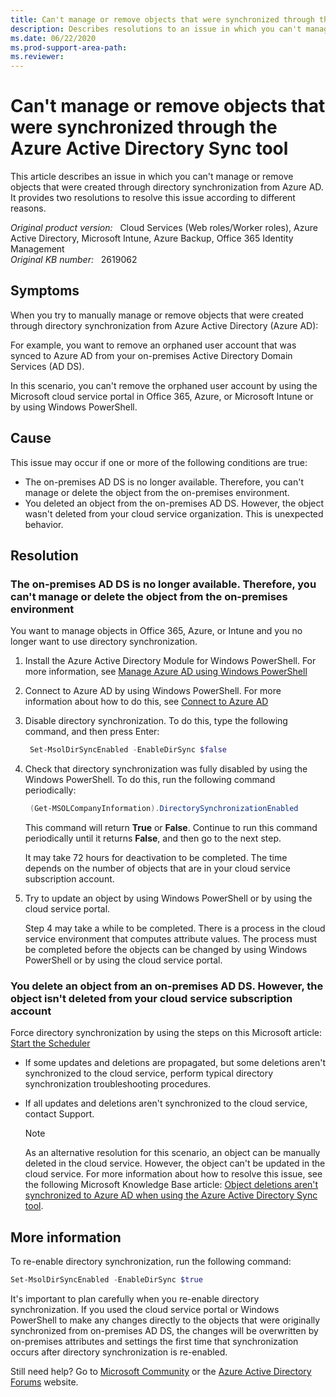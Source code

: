 ```yaml
---
title: Can't manage or remove objects that were synchronized through the Azure Active Directory Sync tool
description: Describes resolutions to an issue in which you can't manage or remove objects that were created through directory synchronization from Azure AD.
ms.date: 06/22/2020
ms.prod-support-area-path: 
ms.reviewer: 
---
```

# Can't manage or remove objects that were synchronized through the Azure Active Directory Sync tool

This article describes an issue in which you can't manage or remove objects that were created through directory synchronization from Azure AD. It provides two resolutions to resolve this issue according to different reasons.

_Original product version:_ &nbsp; Cloud Services (Web roles/Worker roles), Azure Active Directory, Microsoft Intune, Azure Backup, Office 365 Identity Management  
_Original KB number:_ &nbsp; 2619062

## Symptoms

When you try to manually manage or remove objects that were created through directory synchronization from Azure Active Directory (Azure AD):

For example, you want to remove an orphaned user account that was synced to Azure AD from your on-premises Active Directory Domain Services (AD DS).

In this scenario, you can't remove the orphaned user account by using the Microsoft cloud service portal in Office 365, Azure, or Microsoft Intune or by using Windows PowerShell.

## Cause

This issue may occur if one or more of the following conditions are true:

- The on-premises AD DS is no longer available. Therefore, you can't manage or delete the object from the on-premises environment.
- You deleted an object from the on-premises AD DS. However, the object wasn't deleted from your cloud service organization. This is unexpected behavior.

## Resolution

### The on-premises AD DS is no longer available. Therefore, you can't manage or delete the object from the on-premises environment

You want to manage objects in Office 365, Azure, or Intune and you no longer want to use directory synchronization.

1. Install the Azure Active Directory Module for Windows PowerShell. For more information, see [Manage Azure AD using Windows PowerShell](/previous-versions/azure/jj151815(v=azure.100)?redirectedfrom=MSDN)

2. Connect to Azure AD by using Windows PowerShell. For more information about how to do this, see [Connect to Azure AD](/previous-versions/azure/jj151815(v=azure.100)?redirectedfrom=MSDN) 

3. Disable directory synchronization. To do this, type the following command, and then press Enter:

    ```powershell
     Set-MsolDirSyncEnabled -EnableDirSync $false
    ```

4. Check that directory synchronization was fully disabled by using the Windows PowerShell. To do this, run the following command periodically:

    ```powershell
     (Get-MSOLCompanyInformation).DirectorySynchronizationEnabled
    ```

    This command will return **True** or **False**. Continue to run this command periodically until it returns **False**, and then go to the next step.

    It may take 72 hours for deactivation to be completed. The time depends on the number of objects that are in your cloud service subscription account.

5. Try to update an object by using Windows PowerShell or by using the cloud service portal.

     Step 4 may take a while to be completed. There is a process in the cloud service environment that computes attribute values. The process must be completed before the objects can be changed by using Windows PowerShell or by using the cloud service portal.

### You delete an object from an on-premises AD DS. However, the object isn't deleted from your cloud service subscription account

Force directory synchronization by using the steps on this Microsoft article: [Start the Scheduler](/azure/active-directory/hybrid/how-to-connect-sync-feature-scheduler#start-the-scheduler)

- If some updates and deletions are propagated, but some deletions aren't synchronized to the cloud service, perform typical directory synchronization troubleshooting procedures.
- If all updates and deletions aren't synchronized to the cloud service, contact Support.

    > [!NOTE]
    > As an alternative resolution for this scenario, an object can be manually deleted in the cloud service. However, the object can't be updated in the cloud service. For more information about how to resolve this issue, see the following Microsoft Knowledge Base article: [Object deletions aren't synchronized to Azure AD when using the Azure Active Directory Sync tool](https://support.microsoft.com/help/2709902).  

## More information

To re-enable directory synchronization, run the following command:

```powershell
Set-MsolDirSyncEnabled -EnableDirSync $true
```

It's important to plan carefully when you re-enable directory synchronization. If you used the cloud service portal or Windows PowerShell to make any changes directly to the objects that were originally synchronized from on-premises AD DS, the changes will be overwritten by on-premises attributes and settings the first time that synchronization occurs after directory synchronization is re-enabled.

Still need help? Go to [Microsoft Community](https://answers.microsoft.com/) or the [Azure Active Directory Forums](https://social.msdn.microsoft.com/Forums/en-US/home?forum=windowsazuread) website.
